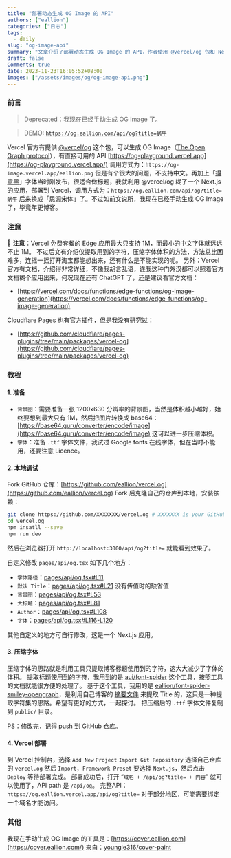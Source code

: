```yaml
---
title: "部署动态生成 OG Image 的 API"
authors: ["eallion"]
categories: ["日志"]
tags: 
  - daily
slug: "og-image-api"
summary: "文章介绍了部署动态生成 OG Image 的 API，作者使用 @vercel/og 包和 Next.js 应用来生成 Open Graph 图片。然而，由于不支持中文和字体大小限制，作者决定手动生成 OG Image，并分享了压缩字体的方法。文章还提供了具体操作步骤和自定义修改的地方，并推荐了其他相关工具和插件。最后，作者分享了自己目前使用的手动生成 OG Image 工具链接。"
draft: false
Comments: true
date: 2023-11-23T16:05:52+08:00
images: ["/assets/images/og/og-image-api.png"]
---
```


### 前言

> Deprecated：我现在已经手动生成 OG Image 了。

> DEMO: [`https://og.eallion.com/api/og?title=蜗牛` <i class="fas fa-external-link-alt"></i>](https://og.eallion.com/api/og?title=蜗牛)

Vercel 官方有提供 [@vercel/og](https://vercel.com/docs/functions/edge-functions/og-image-generation) 这个包，可以生成 OG Image（[The Open Graph protocol](https://ogp.me/)），有直接可用的 API [https://og-playground.vercel.app](https://og-playground.vercel.app/) 调用方式为：`https://og-image.vercel.app/eallion.png` 但是有个很大的问题，不支持中文。再加上「[得意黑](https://github.com/atelier-anchor/smiley-sans)」字体当时刚发布，很适合做标题，我就利用 @vercel/og 糊了一个 Next.js 的应用，部署到 Vercel，调用方式为：`https://og.eallion.com/api/og?title=蜗牛` 后来换成「思源宋体」了。不过如前文说所，我现在已经手动生成 OG Image 了，毕竟年更博客。

### 注意

🚨 **注意**：Vercel 免费套餐的 Edge 应用最大只支持 1M，而最小的中文字体就远远不止 1M。
不过后文有介绍仅提取用到的字符，压缩字体体积的方法，方法总比困难多，连摇一摇打开淘宝都能想出来，还有什么是不能实现的呢。
另外：Vercel 官方有文档，介绍得非常详细，不像我胡言乱语，连我这种门外汉都可以照着官方文档糊个应用出来，何况现在还有 ChatGPT 了，还是建议看官方文档：

- [https://vercel.com/docs/functions/edge-functions/og-image-generation](https://vercel.com/docs/functions/edge-functions/og-image-generation)

Cloudflare Pages 也有官方插件，但是我没有研究过：

- [https://github.com/cloudflare/pages-plugins/tree/main/packages/vercel-og](https://github.com/cloudflare/pages-plugins/tree/main/packages/vercel-og)

### 教程

#### 1. 准备

- `背景图`：需要准备一张 1200x630 分辨率的背景图，当然是体积越小越好，始终要想到最大只有 1M，然后把图片转换成 base64：[https://base64.guru/converter/encode/image](https://base64.guru/converter/encode/image) 这可以进一步压缩体积。
- `字体`：准备 `.ttf` 字体文件，我试过 Google fonts 在线字体，但在当时不能用，还要注意 Licence。

#### 2. 本地调试

Fork GitHub 仓库：[https://github.com/eallion/vercel.og](https://github.com/eallion/vercel.og)
Fork 后克隆自己的仓库到本地，安装依赖：

```bash
git clone https://github.com/XXXXXXX/vercel.og # XXXXXXX is your GitHub username
cd vercel.og
npm insatll --save
npm run dev
```

然后在浏览器打开 `http://localhost:3000/api/og?title=` 就能看到效果了。

自定义修改 `pages/api/og.tsx` 如下几个地方：

- `字体路径`：<i class="fab fa-github fa-fw"></i>[pages/api/og.tsx#L11](https://github.com/eallion/vercel.og/blob/0ccd5422a721e95888597e579b634859b3052eb5/pages/api/og.tsx#L11)
- `默认 Title`：<i class="fab fa-github fa-fw"></i>[pages/api/og.tsx#L21](https://github.com/eallion/vercel.og/blob/0ccd5422a721e95888597e579b634859b3052eb5/pages/api/og.tsx#L21) 没有传值时的缺省值
- `背景图`：<i class="fab fa-github fa-fw"></i>[pages/api/og.tsx#L53](https://github.com/eallion/vercel.og/blob/0ccd5422a721e95888597e579b634859b3052eb5/pages/api/og.tsx#L53)
- `大标题`：<i class="fab fa-github fa-fw"></i>[pages/api/og.tsx#L81](https://github.com/eallion/vercel.og/blob/0ccd5422a721e95888597e579b634859b3052eb5/pages/api/og.tsx#L81)
- `Author`：<i class="fab fa-github fa-fw"></i>[pages/api/og.tsx#L108](https://github.com/eallion/vercel.og/blob/0ccd5422a721e95888597e579b634859b3052eb5/pages/api/og.tsx#L108)
- `字体`：<i class="fab fa-github fa-fw"></i>[pages/api/og.tsx#L116-L120](https://github.com/eallion/vercel.og/blob/0ccd5422a721e95888597e579b634859b3052eb5/pages/api/og.tsx#L116-L120)

其他自定义的地方可自行修改，这是一个 Next.js 应用。

#### 3. 压缩字体

压缩字体的思路就是利用工具只提取博客标题使用到的字符，这大大减少了字体的体积。
提取标题使用到的字符，我用到的是 <i class="fab fa-github fa-fw"></i>[aui/font-spider](https://github.com/aui/font-spider) 这个工具，按照工具的文档就能很方便的处理了。
基于这个工具，我用的是 <i class="fab fa-github fa-fw"></i>[eallion/font-spider-smiley-opengraph](https://github.com/eallion/font-spider-smiley-opengraph)，是利用自己博客的 [摘要文件](https://github.com/eallion/eallion.com/blob/main/data/summary/summary.json) 来提取 Title 的，这只是一种提取字符集的思路。希望有更好的方式，一起探讨。
把压缩后的 `.ttf` 字体文件复制到 `public/` 目录。

PS：修改完，记得 push 到 GitHub 仓库。

#### 4. Vercel 部署

到 Vercel 控制台，选择 `Add New` `Project` `Import Git Repository` 选择自己仓库的 `vercel.og` 然后 `Import`，`Framework Preset` 要选择 `Next.js`，然后点击 `Deploy` 等待部署完成。
部署成功后，打开 “`域名 + /api/og?title= + 内容`” 就可以使用了，API path 是 `/api/og`。
完整API： `https://og.eallion.vercel.app/api/og?title=`
对于部分地区，可能需要绑定一个域名才能访问。

### 其他

我现在手动生成 OG Image 的工具是：[https://cover.eallion.com](https://cover.eallion.com/)
来自：<i class="fab fa-github fa-fw"></i>[youngle316/cover-paint](https://github.com/youngle316/cover-paint)
